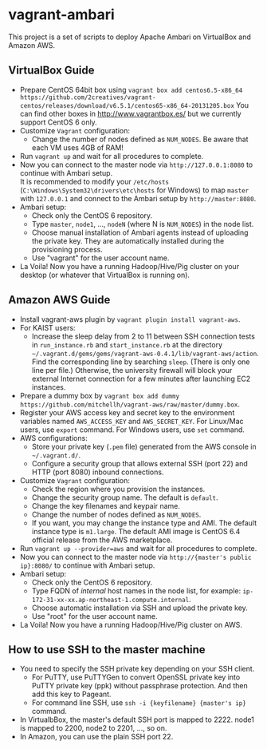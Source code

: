 vagrant-ambari
==============

This project is a set of scripts to deploy Apache Ambari on VirtualBox and Amazon AWS.

VirtualBox Guide
----------------

 - Prepare CentOS 64bit box using `vagrant box add centos6.5-x86_64 https://github.com/2creatives/vagrant-centos/releases/download/v6.5.1/centos65-x86_64-20131205.box`
   You can find other boxes in http://www.vagrantbox.es/ but we currently support CentOS 6 only.
 - Customize `Vagrant` configuration:
   - Change the number of nodes defined as `NUM_NODES`. Be aware that each VM uses 4GB of RAM!
 - Run `vagrant up` and wait for all procedures to complete.
 - Now you can connect to the master node via `http://127.0.0.1:8080` to continue with Ambari setup.  
   It is recommended to modify your `/etc/hosts` (`C:\Windows\System32\drivers\etc\hosts` for Windows) to map `master` with `127.0.0.1` and connect to the Ambari setup by `http://master:8080`.
 - Ambari setup:
   - Check only the CentOS 6 repository.
   - Type `master`, `node1`, ..., `nodeN` (where N is `NUM_NODES`) in the node list.
   - Choose manual installation of Ambari agents instead of uploading the private key. They are automatically installed during the provisioning process.
   - Use "vagrant" for the user account name.
 - La Voila! Now you have a running Hadoop/Hive/Pig cluster on your desktop (or whatever that VirtualBox is running on).

Amazon AWS Guide
----------------

 - Install vagrant-aws plugin by `vagrant plugin install vagrant-aws`.
 - For KAIST users:
   - Increase the sleep delay from 2 to 11 between SSH connection tests in `run_instance.rb` and `start_instance.rb` at the directory `~/.vagrant.d/gems/gems/vagrant-aws-0.4.1/lib/vagrant-aws/action`.
     Find the corresponding line by searching `sleep`. (There is only one line per file.)
     Otherwise, the university firewall will block your external Internet connection for a few minutes after launching EC2 instances.
 - Prepare a dummy box by `vagrant box add dummy https://github.com/mitchellh/vagrant-aws/raw/master/dummy.box`.
 - Register your AWS access key and secret key to the environment variables named `AWS_ACCESS_KEY` and `AWS_SECRET_KEY`.
   For Linux/Mac users, use `export` command. For Windows users, use `set` command.
 - AWS configurations:
   - Store your private key (`.pem` file) generated from the AWS console in `~/.vagrant.d/`.
   - Configure a security group that allows external SSH (port 22) and HTTP (port 8080) inbound connections.
 - Customize `Vagrant` configuration:
   - Check the region where you provision the instances.
   - Change the security group name. The default is `default`.
   - Change the key filenames and keypair name.
   - Change the number of nodes defined as `NUM_NODES`.
   - If you want, you may change the instance type and AMI. The default instance type is `m1.large`.
     The default AMI image is CentOS 6.4 official release from the AWS marketplace.
 - Run `vagrant up --provider=aws` and wait for all procedures to complete.
 - Now you can connect to the master node via `http://{master's public ip}:8080/` to continue with Ambari setup.
 - Ambari setup:
   - Check only the CentOS 6 repository.
   - Type FQDN of *internal* host names in the node list, for example: `ip-172-31-xx-xx.ap-northeast-1.compute.internal`.
   - Choose automatic installation via SSH and upload the private key.
   - Use "root" for the user account name.
 - La Voila! Now you have a running Hadoop/Hive/Pig cluster on AWS.

How to use SSH to the master machine
-----------------------------------

 - You need to specify the SSH private key depending on your SSH client.
   - For PuTTY, use PuTTYGen to convert OpenSSL private key into PuTTY private key (ppk) without passphrase protection. And then add this key to Pageant.
   - For command line SSH, use `ssh -i {keyfilename} {master's ip}` command.
 - In VirtualbBox, the master's default SSH port is mapped to 2222. node1 is mapped to 2200, node2 to 2201, ..., so on.
 - In Amazon, you can use the plain SSH port 22.
